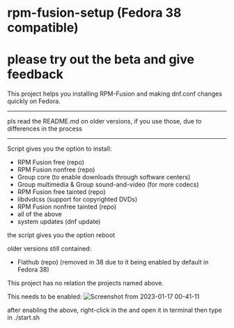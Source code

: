 # rpm-fusion-setup (Fedora 38 compatible) 
# please try out the beta and give feedback

This project helps you installing RPM-Fusion and making dnf.conf changes quickly on Fedora.

_____________________________________________________

pls read the README.md on older versions, if you use those, due to differences in the process
______________________________________________________

Script gives you the option to install:
- RPM Fusion free (repo)
- RPM Fusion nonfree (repo)
- Group core (to enable downloads through software centers)
- Group multimedia & Group sound-and-video (for more codecs)
- RPM Fusion free tainted (repo)
- libdvdcss (support for copyrighted DVDs)
- RPM Fusion nonfree tainted (repo)
- all of the above
- system updates (dnf update)

the script gives you the option reboot

older versions still contained:
- Flathub (repo) (removed in 38 due to it being enabled by default in Fedora 38)

This project has no relation the projects named above.

This needs to be enabled:
![Screenshot from 2023-01-17 00-41-11](https://user-images.githubusercontent.com/95959450/212780926-f5806457-5b99-4c5c-9b70-ef21296ea32e.png)

after enabling the above, right-click in the and open it in terminal then type in ./start.sh
